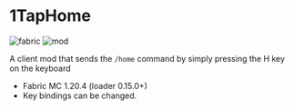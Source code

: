 # 1TapHome

![fabric](https://img.shields.io/badge/mod%20loader-fabric-d64541?style=flat-square)
![mod](https://img.shields.io/badge/environment-client-1976d2?style=flat-square)

A client mod that sends the `/home` command by simply pressing the H key on the keyboard

- Fabric MC 1.20.4 (loader 0.15.0+)
- Key bindings can be changed.
